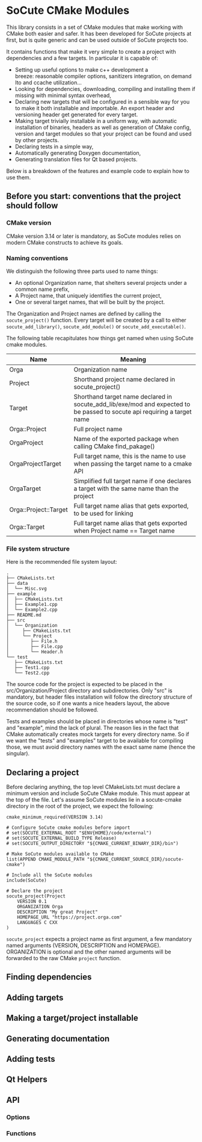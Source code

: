 # SoCute CMake Modules

This library consists in a set of CMake modules that make working with CMake both easier and safer. It has been developed for SoCute projects at first, but is quite generic and can be used outside of SoCute projects too.

It contains functions that make it very simple to create a project with dependencies and a few targets. In particular it is capable of:

- Setting up useful options to make c++ development a breeze: reasonable compiler options, sanitizers integration, on demand lto and ccache utilization...
- Looking for dependencies, downloading, compiling and installing them if missing with minimal syntax overhead,
- Declaring new targets that will be configured in a sensible way for you to make it both installable and importable. An export header and versioning header get generated for every target.
- Making target trivially installable in a uniform way, with automatic installation of binaries, headers as well as generation of CMake config, version and target modules so that your project can be found and used by other projects.
- Declaring tests in a simple way,
- Automatically generating Doxygen documentation,
- Generating translation files for Qt based projects.

Below is a breakdown of the features and example code to explain how to use them.

## Before you start: conventions that the project should follow

### CMake version

CMake version 3.14 or later is mandatory, as SoCute modules relies on modern CMake constructs to achieve its goals.

### Naming conventions

We distinguish the following three parts used to name things:

- An optional Organization name, that shelters several projects under a common name prefix,
- A Project name, that uniquely identifies the current project,
- One or several target names, that will be built by the project.

The Organization and Project names are defined by calling the `socute_project()` function.
Every target will be created by a call to either `socute_add_library()`, `socute_add_module()` or `socute_add_executable()`.

The following table recapitulates how things get named when using SoCute cmake modules.

| Name | Meaning |
|------|---------|
| Orga | Organization name |
| Project | Shorthand project name declared in socute_project() |
| Target | Shorthand target name declared in socute_add_lib/exe/mod and expected to be passed to socute api requiring a target name |
| Orga::Project | Full project name |
| OrgaProject | Name of the exported package when calling CMake find_pakage() |
| OrgaProjectTarget | Full target name, this is the name to use when passing the target name to a cmake API |
| OrgaTarget | Simplified full target name if one declares a target with the same name than the project |
| Orga::Project::Target | Full target name alias that gets exported, to be used for linking |
| Orga::Target | Full target name alias that gets exported when Project name == Target name |

### File system structure

Here is the recommended file system layout:

```
.
├── CMakeLists.txt
├── data
│  └── Misc.svg
├── example
│  ├── CMakeLists.txt
│  ├── Example1.cpp
│  └── Example2.cpp
├── README.md
├── src
│  └── Organization
│     ├── CMakeLists.txt
│     └── Project
│        ├── File.h
│        ├── File.cpp
│        └── Header.h
└── test
   ├── CMakeLists.txt
   ├── Test1.cpp
   └── Test2.cpp
```

The source code for the project is expected to be placed in the  src/Organization/Project directory and subdirectories. Only "src" is mandatory, but header files installation will follow the directory structure of the source code, so if one wants a nice headers layout, the above recommendation should be followed.

Tests and examples should be placed in directories whose name is "test" and "example", mind the lack of plural. The reason lies in the fact that CMake automatically creates mock targets for every directory name. So if we want the "tests" and "examples" target to be available for compiling those, we must avoid directory names with the exact same name (hence the singular).

## Declaring a project

Before declaring anything, the top level CMakeLists.txt must declare a minimum version and include SoCute CMake module. This must appear at the top of the file.
Let's assume SoCute modules lie in a socute-cmake directory in the root of the project, we expect the following:

```
cmake_minimum_required(VERSION 3.14)

# Configure SoCute cmake modules before import
# set(SOCUTE_EXTERNAL_ROOT "$ENV{HOME}/code/external")
# set(SOCUTE_EXTERNAL_BUILD_TYPE Release)
# set(SOCUTE_OUTPUT_DIRECTORY "${CMAKE_CURRENT_BINARY_DIR}/bin")

# Make SoCute modules available to CMake
list(APPEND CMAKE_MODULE_PATH "${CMAKE_CURRENT_SOURCE_DIR}/socute-cmake")

# Include all the SoCute modules
include(SoCute)

# Declare the project
socute_project(Project
    VERSION 0.1
    ORGANIZATION Orga
    DESCRIPTION "My great Project"
    HOMEPAGE_URL "https://project.orga.com"
    LANGUAGES C CXX
)
```

`socute_project` expects a project name as first argument, a few mandatory named arguments (VERSION, DESCRIPTION and HOMEPAGE). ORGANIZATION is optional and the other named arguments will be forwarded to the raw CMake `project` function.

## Finding dependencies

## Adding targets

## Making a target/project installable

## Generating documentation

## Adding tests

## Qt Helpers

## API

### Options

### Functions

